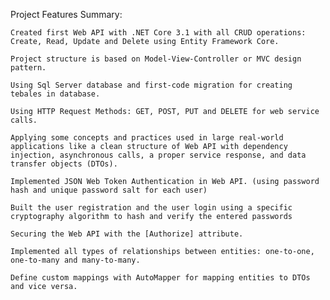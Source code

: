  Project Features Summary:

    Created first Web API with .NET Core 3.1 with all CRUD operations: Create, Read, Update and Delete using Entity Framework Core.

    Project structure is based on Model-View-Controller or MVC design pattern.

    Using Sql Server database and first-code migration for creating tebales in database.

    Using HTTP Request Methods: GET, POST, PUT and DELETE for web service calls.

    Applying some concepts and practices used in large real-world applications like a clean structure of Web API with dependency injection, asynchronous calls, a proper service response, and data transfer objects (DTOs).

    Implemented JSON Web Token Authentication in Web API. (using password hash and unique password salt for each user)

    Built the user registration and the user login using a specific cryptography algorithm to hash and verify the entered passwords

    Securing the Web API with the [Authorize] attribute.

    Implemented all types of relationships between entities: one-to-one, one-to-many and many-to-many.

    Define custom mappings with AutoMapper for mapping entities to DTOs and vice versa.
